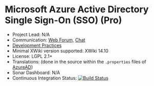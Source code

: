 # Microsoft Azure Active Directory Single Sign-On (SSO) (Pro)

* Project Lead: N/A
* Communication: [Web Forum](http://dev.xwiki.org/xwiki/bin/view/Community/Discuss), 
    [Chat]( https://dev.xwiki.org/xwiki/bin/view/Community/Chat)
* [Development Practices](http://dev.xwiki.org)
* Minimal XWiki version supported: XWiki 14.10
* License: LGPL 2.1+
* Translations: (done in the source within the `.properties` files of [AzureAD](admin-ui/src/main/resources/AzureADAdmin))
* Sonar Dashboard: N/A
* Continuous Integration Status: [![Build Status](http://ci.xwikisas.com/view/All/job/xwikisas/job/integration-azure-oauth/job/master/badge/icon)](http://ci.xwikisas.com/view/All/job/xwikisas/job/integration-azure-oauth/job/master/)
